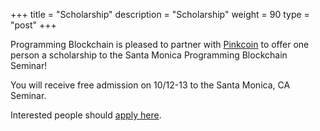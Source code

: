 +++
title = "Scholarship"
description = "Scholarship"
weight = 90
type = "post"
+++

Programming Blockchain is pleased to partner with [Pinkcoin](https://getstarted.with.pink/) to offer one person a scholarship to the Santa Monica Programming Blockchain Seminar!

You will receive free admission on 10/12-13 to the Santa Monica, CA Seminar.

Interested people should [apply here](https://docs.google.com/forms/d/e/1FAIpQLSevV_3LM98FphOg5W91--fbOXV56VLDyOQ4tm8UlVTvL5uaMQ/viewform).
